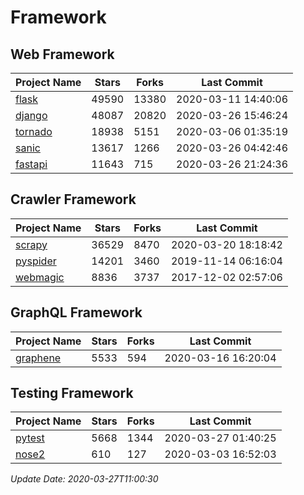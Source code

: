 # Framework

## Web Framework

| Project Name | Stars | Forks | Last Commit |
| ------------ | ----- | ----- | ----------- |
| [flask](https://github.com/pallets/flask) | 49590 | 13380 | 2020-03-11 14:40:06 |
| [django](https://github.com/django/django) | 48087 | 20820 | 2020-03-26 15:46:24 |
| [tornado](https://github.com/tornadoweb/tornado) | 18938 | 5151 | 2020-03-06 01:35:19 |
| [sanic](https://github.com/huge-success/sanic) | 13617 | 1266 | 2020-03-26 04:42:46 |
| [fastapi](https://github.com/tiangolo/fastapi) | 11643 | 715 | 2020-03-26 21:24:36 |

## Crawler Framework

| Project Name | Stars | Forks | Last Commit |
| ------------ | ----- | ----- | ----------- |
| [scrapy](https://github.com/scrapy/scrapy) | 36529 | 8470 | 2020-03-20 18:18:42 |
| [pyspider](https://github.com/binux/pyspider) | 14201 | 3460 | 2019-11-14 06:16:04 |
| [webmagic](https://github.com/code4craft/webmagic) | 8836 | 3737 | 2017-12-02 02:57:06 |

## GraphQL Framework

| Project Name | Stars | Forks | Last Commit |
| ------------ | ----- | ----- | ----------- |
| [graphene](https://github.com/graphql-python/graphene) | 5533 | 594 | 2020-03-16 16:20:04 |

## Testing Framework

| Project Name | Stars | Forks | Last Commit |
| ------------ | ----- | ----- | ----------- |
| [pytest](https://github.com/pytest-dev/pytest) | 5668 | 1344 | 2020-03-27 01:40:25 |
| [nose2](https://github.com/nose-devs/nose2) | 610 | 127 | 2020-03-03 16:52:03 |

*Update Date: 2020-03-27T11:00:30*